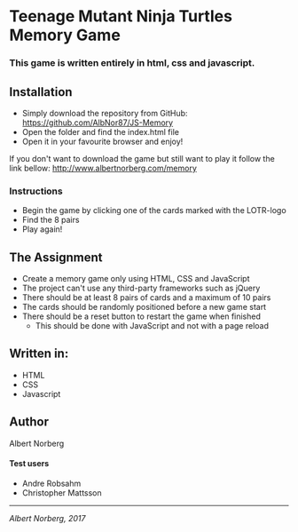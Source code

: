# Teenage Mutant Ninja Turtles Memory Game

### This game is written entirely in html, css and javascript.

## Installation
- Simply download the repository from GitHub: https://github.com/AlbNor87/JS-Memory
- Open the folder and find the index.html file
- Open it in your favourite browser and enjoy!

If you don't want to download the game but still want to play it follow the link bellow:
http://www.albertnorberg.com/memory

### Instructions
- Begin the game by clicking one of the cards marked with the LOTR-logo
- Find the 8 pairs
- Play again!

## The Assignment
- Create a memory game only using HTML, CSS and JavaScript
- The project can't use any third-party frameworks such as jQuery
- There should be at least 8 pairs of cards and a maximum of 10 pairs
- The cards should be randomly positioned before a new game start
- There should be a reset button to restart the game when finished
    - This should be done with JavaScript and not with a page reload

## Written in:
- HTML
- CSS
- Javascript

## Author
Albert Norberg

#### Test users
- Andre Robsahm
- Christopher Mattsson

---
_Albert Norberg, 2017_

